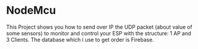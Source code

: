 # NodeMcu
This Project shows you how to send over IP the UDP packet (about value of some sensors) to monitor and control your ESP with the structure: 1 AP and 3 Clients. The database which i use to get order is Firebase.
